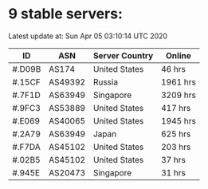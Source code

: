 # 9 stable servers:

Latest update at: Sun Apr 05 03:10:14 UTC 2020

| ID | ASN | Server Country | Online |
| -- | --- | -------------- | ------ |
| #.D09B | AS174 | United States | 46 hrs |
| #.15CF | AS49392 | Russia | 1961 hrs |
| #.7F1D | AS63949 | Singapore | 3209 hrs |
| #.9FC3 | AS53889 | United States | 417 hrs |
| #.E069 | AS40065 | United States | 1945 hrs |
| #.2A79 | AS63949 | Japan | 625 hrs |
| #.F7DA | AS45102 | United States | 203 hrs |
| #.02B5 | AS45102 | United States | 37 hrs |
| #.945E | AS20473 | Singapore | 31 hrs |

